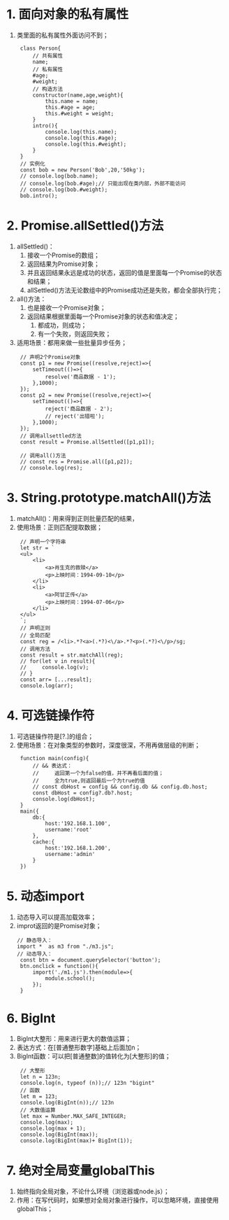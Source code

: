 # 1. 面向对象的私有属性
1. 类里面的私有属性外面访问不到；
   ```
    class Person{
        // 共有属性
        name;
        // 私有属性
        #age;
        #weight;
        // 构造方法
        constructor(name,age,weight){
            this.name = name;
            this.#age = age;
            this.#weight = weight;
        }
        intro(){
            console.log(this.name);
            console.log(this.#age);
            console.log(this.#weight);
        }
    }
    // 实例化
    const bob = new Person('Bob',20,'50kg');
    // console.log(bob.name);
    // console.log(bob.#age);// 只能出现在类内部，外部不能访问
    // console.log(bob.#weight);
    bob.intro();
   ```
# 2. Promise.allSettled()方法
1. allSettled()：
   1. 接收一个Promise的数组；
   2. 返回结果为Promise对象；
   3. 并且返回结果永远是成功的状态，返回的值是里面每一个Promise的状态和结果；
   4. allSettled()方法无论数组中的Promise成功还是失败，都会全部执行完；
2. all()方法：
   1. 也是接收一个Promise对象；
   2. 返回结果根据里面每一个Promise对象的状态和值决定；
      1. 都成功，则成功；
      2. 有一个失败，则返回失败；
3. 适用场景：都用来做一些批量异步任务；
   ```
    // 声明2个Promise对象
    const p1 = new Promise((resolve,reject)=>{
        setTimeout(()=>{
            resolve('商品数据 - 1');
        },1000);
    });
    const p2 = new Promise((resolve,reject)=>{
        setTimeout(()=>{
            reject('商品数据 - 2');
            // reject('出错啦');
        },1000);
    });
    // 调用allsettled方法
    const result = Promise.allSettled([p1,p1]);
    
    // 调用all()方法
    // const res = Promise.all([p1,p2]);
    // console.log(res);
   ```
# 3. String.prototype.matchAll()方法
1. matchAll()：用来得到正则批量匹配的结果，
2. 使用场景：正则匹配提取数据；
   ```
    // 声明一个字符串
    let str = `
    <ul>
        <li>
            <a>肖生克的救赎</a>
            <p>上映时间：1994-09-10</p>
        </li>
        <li>
            <a>阿甘正传</a>
            <p>上映时间：1994-07-06</p>
        </li>
    </ul>
    `;
    // 声明正则
    // 全局匹配
    const reg = /<li>.*?<a>(.*?)<\/a>.*?<p>(.*?)<\/p>/sg;
    // 调用方法
    const result = str.matchAll(reg);
    // for(let v in result){
    //     console.log(v);
    // }
    const arr= [...result];
    console.log(arr);
   ``` 
# 4. 可选链操作符
1. 可选链操作符是[?.]的组合；
2. 使用场景：在对象类型的参数时，深度很深，不用再做层级的判断；
   ```
    function main(config){
        // && 表达式：
        //     返回第一个为false的值，并不再看后面的值；
        //     全为true,则返回最后一个为true的值
        // const dbHost = config && config.db && config.db.host;
        const dbHost = config?.db?.host;
        console.log(dbHost);
    }
    main({
        db:{
            host:'192.168.1.100',
            username:'root'
        },
        cache:{
            host:'192.168.1.200',
            username:'admin'
        }
    })
   ```
# 5. 动态import
1. 动态导入可以提高加载效率；
2. improt返回的是Promise对象；
   ```
   // 静态导入：
   import *  as m3 from "./m3.js";
   // 动态导入：
    const btn = document.querySelector('button');
    btn.onclick = function(){
        import('./m1.js').then(module=>{
            module.school();
        });
    }
   ```
# 6. BigInt
1. BigInt大整形：用来进行更大的数值运算；
2. 表达方式：在[普通整形数字]基础上后面加n；
3. BigInt函数：可以把[普通整数]的值转化为[大整形]的值；
   ```
    // 大整形
    let n = 123n;
    console.log(n, typeof (n));// 123n "bigint"
    // 函数
    let m = 123;
    console.log(BigInt(n));// 123n
    // 大数值运算
    let max = Number.MAX_SAFE_INTEGER;
    console.log(max);
    console.log(max + 1);
    console.log(BigInt(max));
    console.log(BigInt(max)+ BigInt(1));
   ```
# 7. 绝对全局变量globalThis
1. 始终指向全局对象，不论什么环境（浏览器或node.js）；
2. 作用：在写代码时，如果想对全局对象进行操作，可以忽略环境，直接使用globalThis；

